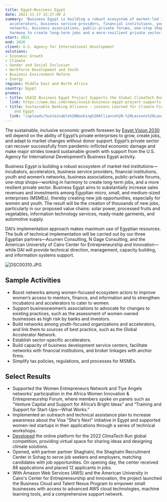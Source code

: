 ```yaml
---
title: Egypt—Business Egypt
date: 2021-11-17 15:27:00 Z
summary: 'Business Egypt is building a robust ecosystem of market-led institutions—incubators,
  accelerators, business service providers, financial institutions, youth and women’s
  networks, business associations, public-private forums, one-stop shops—working in
  harmony to create long-term jobs and a more-resilient private sector.  '
start: 2021
end: 2026
client: U.S. Agency for International Development
solutions:
- Economic Growth
- Climate
- Gender and Social Inclusion
- Workforce Development and Youth
- Business Environment Reform
- Energy
regions: Middle East and North Africa
country: Egypt
promos:
- title: USAID Business Egypt Project Supports the Global ClimaTech Run 2022
  link: https://www.dai.com/news/usaid-business-egypt-project-supports-the-global-climatech-run-2022
- title: Sustainable Banking Alliance - Lessons Learned for Climate Finance in Colombia
    and Egypt
  link: "/uploads/Sustainable%20Banking%20Alliance%20-%20Lessons%20Learned%20for%20Climate%20Finance%20in%20Colombia%20and%20Egypt.pdf"
---
```


The sustainable, inclusive economic growth foreseen by [Egypt Vision 2030](https://en.wikipedia.org/wiki/Egypt_Vision_2030) will depend on the ability of Egypt’s private enterprises to grow, create jobs, and adapt to market changes without donor support. Egypt’s private sector can recover successfully from pandemic-inflicted economic damage and make major strides toward sustainable growth with support from the U.S. Agency for International Development’s Business Egypt activity. 

Business Egypt is building a robust ecosystem of market-led institutions—incubators, accelerators, business service providers, financial institutions, youth and women’s networks, business associations, public-private forums, one-stop shops—working in harmony to create long-term jobs, and a more resilient private sector. Business Egypt aims to substantially increase sales revenues and investments among Egyptian micro, small, and medium-sized enterprises (MSMEs), thereby creating new job opportunities, especially for women and youth. The result will be the creation of thousands of new jobs, particularly in our proposed value chains: solar power, processed fruits and vegetables, information technology services, ready-made garments, and automotive supply.
 
DAI’s implementation approach makes maximum use of Egyptian resources. The bulk of technical implementation will be carried out by our three Egyptian partners—Acumen Consulting, N Gage Consulting, and the American University of Cairo Center for Entrepreneurship and Innovation—while DAI will provide technical direction, management, capacity building, and information systems support. 

![DSC00310.JPG](/uploads/DSC00310.JPG)

## Sample Activities

* Boost networks among women-focused ecosystem actors to improve women’s access to mentors, finance, and information and to strengthen incubators and accelerators to cater to women.
* Support businesswomen’s associations to advocate for changes to existing practices, such as the assessment of women-owned businesses as high risk by banks and investors. 
* Build networks among youth-focused organizations and accelerators, and link them to sources of best practice, such as the Global Accelerator Network. 
* Establish sector-specific accelerators.
* Build capacity of business development service centers, facilitate networks with financial institutions, and broker linkages with anchor firms.
* Simplify tax policies, regulations, and processes for MSMEs.

## Select Results

* Supported the Women Entrepreneurs Network and Tiye Angels networks’ participation in the Africa Women Innovation & Entrepreneurship Forum, where members spoke on panels such as “Venture Capital and Support for Africa’s Bright Ideas" and “Training and Support for Start-Ups—What Works.”
* Implemented an outreach and technical assistance plan to increase awareness about the Visa "She's Next" initiative in Egypt and supported women-led startups in their applications through a series of technical workshops.
* [Developed](https://www.dai.com/news/usaid-business-egypt-project-supports-the-global-climatech-run-2022) the online platform for the 2022 ClimaTech Run global competition, providing virtual space for sharing ideas and designing climate solutions.
* Opened, with partner partner Shaghalni, the Shaghalni Recruitment Center in Sohag to serve job seekers and employers, matching candidates with job opportunities. On opening day, the center received 88 applications and placed 12 applicants in jobs.
* With Amazon Web Services (AWS) and the American University in Cairo's Center for Entrepreneurship and Innovation, the project launched the Business Cloud and Talent Nexus Program to empower small businesses with access to advanced AWS cloud technologies, machine learning tools, and a comprehensive support network.